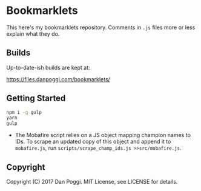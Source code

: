 # Bookmarklets

This here's my bookmarklets repository. Comments in `.js` files more or less
explain what they do.

## Builds

Up-to-date-ish builds are kept at:

https://files.danpoggi.com/bookmarklets/

## Getting Started

```sh
npm i -g gulp
yarn
gulp
```

* The Mobafire script relies on a JS object mapping champion names to IDs.
  To scrape an updated copy of this object and append it to `mobafire.js`,
  run `scripts/scrape_champ_ids.js >>src/mobafire.js`.

## Copyright

Copyright (C) 2017 Dan Poggi. MIT License, see LICENSE for details.
